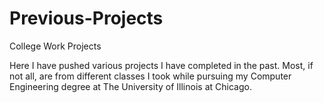 # Previous-Projects

College Work Projects


Here I have pushed various projects I have completed in the past. Most, if not all, are from different classes I took while pursuing my Computer Engineering degree at The University of Illinois at Chicago.